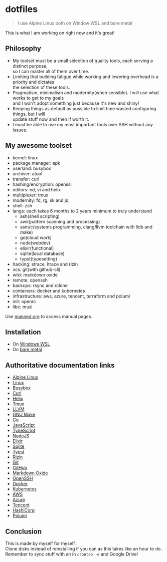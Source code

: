 # dotfiles
> I use Alpine Linux both on Window WSL and bare metal

This is what I am working on right now and it's great!  

## Philosophy
* My toolset must be a small selection of quality tools, each serving a distinct purpose,  
  so I can master all of them over time.
* Limiting that building fatigue while working and lowering overhead is a priority and dictates  
  the selection of these tools.
* Pragmatism, minimalism and modernity(when sensible). I will use what works to get to my goals  
  and I won't adopt something just because it's new and shiny!
* Keeping things as default as possible to limit time wasted configuring things, but I will  
  update stuff now and then if worth it.
* I must be able to use my most important tools over SSH without any issues.

## My awesome toolset
* kernel: linux
* package manager: apk
* userland: busybox
* archiver: atool
* transfer: curl
* hashing/encryption: openssl
* editors: ed, vi and helix
* multiplexer: tmux
* modernity: fd, rg, sk and jq
* shell: zsh
* langs: each takes 6 months to 2 years minimum to truly understand
  * ash(shell scripting)
  * awk(pattern scanning and processing)
  * asm/c(systems programming, clang/llvm toolchain with lldb and make)
  * go(cloud work)
  * node(webdev)
  * elixir(functional)
  * sqlite(local database)
  * typst(typesetting)
* hacking: strace, ltrace and rizin
* vcs: git(with github-cli)
* wiki: markdown oxide
* remote: openssh
* backups: rsync and rclone
* containers: docker and kubernetes
* infrastructure: aws, azure, tencent, terraform and polumi
* init: openrc
* libc: musl

Use [manned.org](https://manned.org/) to access manual pages.

## Installation
* On [Windows WSL](./wsl/WSL.md)
* On [bare metal](./metal/METAL.md)

## Authoritative documentation links
* [Alpine Linux](https://alpinelinux.org)
* [Linux](https://www.kernel.org)
* [Busybox](https://busybox.net)
* [Curl](https://curl.se)
* [Helix](https://helix-editor.com)
* [Tmux](https://tmux.github.io)
* [LLVM](https://llvm.org)
* [GNU Make](https://www.gnu.org/software/make)
* [Go](https://go.dev)
* [JavaScript](https://tc39.es)
* [TypeScript](https://www.typescriptlang.org)
* [NodeJS](https://nodejs.org)
* [Elixir](https://elixir-lang.org)
* [Sqlite](https://sqlite.org)
* [Typst](https://typst.app)
* [Rizin](https://rizin.re)
* [Git](https://git-scm.com/docs)
* [GitHub](https://docs.github.com)
* [Markdown Oxide](https://oxide.md)
* [OpenSSH](https://www.openssh.com)
* [Docker](https://docs.docker.com)
* [Kubernetes](https://kubernetes.io)
* [AWS](https://docs.aws.amazon.com)
* [Azure](https://learn.microsoft.com/en-us/azure)
* [Tencent](https://www.tencentcloud.com/document/product)
* [HashiCorp](https://developer.hashicorp.com)
* [Polumi](https://www.pulumi.com)

## Conclusion
This is made by myself for myself.  
Clone disks instead of reinstalling if you can as this takes like an hour to do.  
Remember to sync stuff with an in `crontab -e` and Google Drive!
